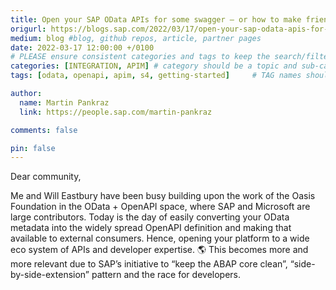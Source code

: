 ```yaml
---
title: Open your SAP OData APIs for some swagger – or how to make friends with the other kids from the API block
origurl: https://blogs.sap.com/2022/03/17/open-your-sap-odata-apis-for-some-swagger-or-how-to-make-friends-with-the-other-kids-from-the-api-block/
medium: blog #blog, github repos, article, partner pages
date: 2022-03-17 12:00:00 +/0100
# PLEASE ensure consistent categories and tags to keep the search/filtering meaningful!
categories: [INTEGRATION, APIM] # category should be a topic and sub-category primary product
tags: [odata, openapi, apim, s4, getting-started]     # TAG names should always be lowercase

author:
  name: Martin Pankraz
  link: https://people.sap.com/martin-pankraz

comments: false

pin: false
---
```


Dear community,

Me and Will Eastbury have been busy building upon the work of the Oasis Foundation in the OData + OpenAPI space, where SAP and Microsoft are large contributors. Today is the day of easily converting your OData metadata into the widely spread OpenAPI definition and making that available to external consumers. Hence, opening your platform to a wide eco system of APIs and developer expertise. 🌎 This becomes more and more relevant due to SAP’s initiative to “keep the ABAP core clean”, “side-by-side-extension” pattern and the race for developers.
